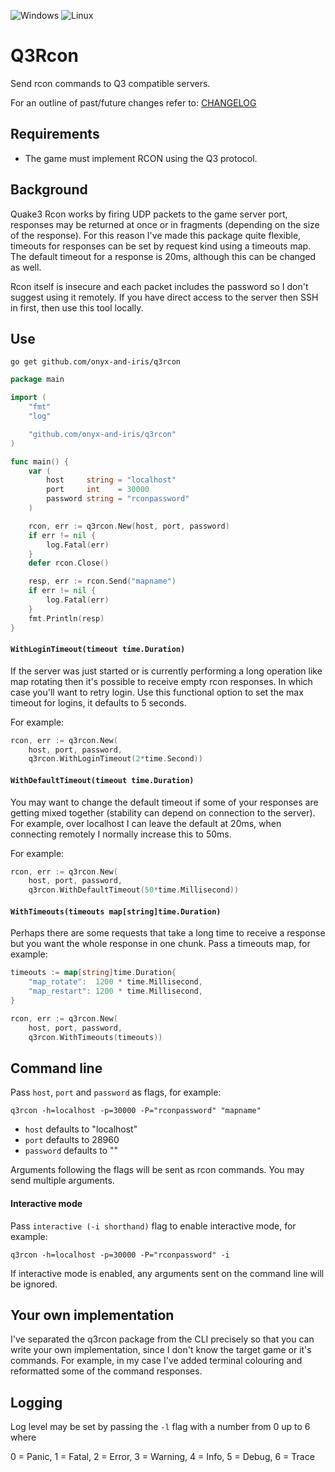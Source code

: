 ![Windows](https://img.shields.io/badge/Windows-0078D6?style=for-the-badge&logo=windows&logoColor=white)
![Linux](https://img.shields.io/badge/Linux-FCC624?style=for-the-badge&logo=linux&logoColor=black)

# Q3Rcon

Send rcon commands to Q3 compatible servers.

For an outline of past/future changes refer to: [CHANGELOG](CHANGELOG.md)

## Requirements

-   The game must implement RCON using the Q3 protocol.

## Background

Quake3 Rcon works by firing UDP packets to the game server port, responses may be returned at once or in fragments (depending on the size of the response). For this reason I've made this package quite flexible, timeouts for responses can be set by request kind using a timeouts map. The default timeout for a response is 20ms, although this can be changed as well.

Rcon itself is insecure and each packet includes the password so I don't suggest using it remotely. If you have direct access to the server then SSH in first, then use this tool locally.

## Use

`go get github.com/onyx-and-iris/q3rcon`

```go
package main

import (
	"fmt"
	"log"

	"github.com/onyx-and-iris/q3rcon"
)

func main() {
	var (
		host     string = "localhost"
		port     int    = 30000
		password string = "rconpassword"
	)

	rcon, err := q3rcon.New(host, port, password)
	if err != nil {
		log.Fatal(err)
	}
	defer rcon.Close()

	resp, err := rcon.Send("mapname")
	if err != nil {
		log.Fatal(err)
	}
	fmt.Println(resp)
}
```

#### `WithLoginTimeout(timeout time.Duration)`

If the server was just started or is currently performing a long operation like map rotating then it's possible to receive empty rcon responses. In which case you'll want to retry login. Use this functional option to set the max timeout for logins, it defaults to 5 seconds.

For example:

```go
rcon, err := q3rcon.New(
	host, port, password,
	q3rcon.WithLoginTimeout(2*time.Second))
```

#### `WithDefaultTimeout(timeout time.Duration)`

You may want to change the default timeout if some of your responses are getting mixed together (stability can depend on connection to the server). For example, over localhost I can leave the default at 20ms, when connecting remotely I normally increase this to 50ms.

For example:

```go
rcon, err := q3rcon.New(
	host, port, password,
	q3rcon.WithDefaultTimeout(50*time.Millisecond))
```

#### `WithTimeouts(timeouts map[string]time.Duration)`

Perhaps there are some requests that take a long time to receive a response but you want the whole response in one chunk. Pass a timeouts map, for example:

```go
timeouts := map[string]time.Duration{
	"map_rotate":  1200 * time.Millisecond,
	"map_restart": 1200 * time.Millisecond,
}

rcon, err := q3rcon.New(
	host, port, password,
	q3rcon.WithTimeouts(timeouts))
```

## Command line

Pass `host`, `port` and `password` as flags, for example:

```
q3rcon -h=localhost -p=30000 -P="rconpassword" "mapname"
```

-   `host` defaults to "localhost"
-   `port` defaults to 28960
-   `password` defaults to ""

Arguments following the flags will be sent as rcon commands. You may send multiple arguments.

#### Interactive mode

Pass `interactive (-i shorthand)` flag to enable interactive mode, for example:

```
q3rcon -h=localhost -p=30000 -P="rconpassword" -i
```

If interactive mode is enabled, any arguments sent on the command line will be ignored.

## Your own implementation

I've separated the q3rcon package from the CLI precisely so that you can write your own implementation, since I don't know the target game or it's commands. For example, in my case I've added terminal colouring and reformatted some of the command responses.

## Logging

Log level may be set by passing the `-l` flag with a number from 0 up to 6 where

0 = Panic, 1 = Fatal, 2 = Error, 3 = Warning, 4 = Info, 5 = Debug, 6 = Trace
